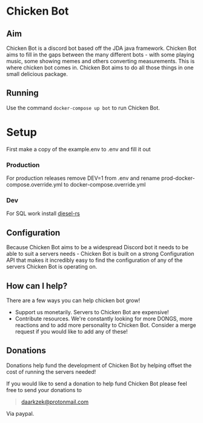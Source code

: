 # Chicken Bot
## Aim
Chicken Bot is a discord bot based off the JDA java framework. Chicken Bot aims to fill in the gaps between the many different bots - with some playing music, some showing memes and others converting measurements. This is where chicken bot comes in. Chicken Bot aims to do all those things in one small delicious package.

## Running

Use the command `docker-compose up bot` to run Chicken Bot.

# Setup

First make a copy of the example.env to .env and fill it out

### Production

For production releases remove DEV=1 from .env and rename prod-docker-compose.override.yml to docker-compose.override.yml

### Dev

For SQL work install [diesel-rs](https://diesel.rs/guides/getting-started)

## Configuration

Because Chicken Bot aims to be a widespread Discord bot it needs to be able to suit a servers needs - Chicken Bot is built on a strong Configuration API that makes it incredibly easy to find the configuration of any of the servers Chicken Bot is operating on.

## How can I help?
There are a few ways you can help chicken bot grow!
 - Support us monetarily. Servers to Chicken Bot are expensive!
 - Contribute resources. We're constantly looking for more DONGS, more reactions and to add more personality to Chicken Bot. Consider a merge request if you would like to add any of these!

## Donations
Donations help fund the development of Chicken Bot by helping offset the cost of running the servers needed!

If you would like to send a donation to help fund Chicken Bot please feel free to send your donations to
>daarkzek@protonmail.com

Via paypal.
